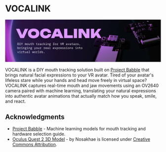 # VOCALINK
![](https://github.com/Jayx2u/vocalink/blob/main/assets/vocalink-banner.png?raw=true)

VOCALINK is a DIY mouth tracking solution built on [Project Babble](https://github.com/Project-Babble/ProjectBabble) that brings natural facial expressions to your VR avatar. Tired of your avatar's lifeless stare while your hands and head move freely in virtual space? VOCALINK captures real-time mouth and jaw movements using an OV2640 camera paired with machine learning, translating your natural expressions into authentic avatar animations that actually match how you speak, smile, and react.


## Acknowledgments
- [Project Babble](https://github.com/Project-Babble/ProjectBabble) - Machine learning models for mouth tracking and hardware selection guide.
- [Oculus Quest 2 3D Model](https://skfb.ly/otI9p) - by Nosakhae is licensed under [Creative Commons Attribution](http://creativecommons.org/licenses/by/4.0/).
